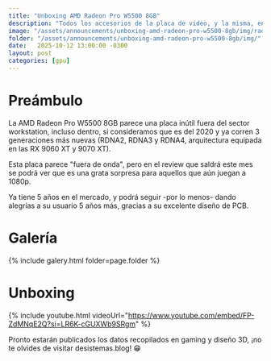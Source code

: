 ```yaml
---
title: "Unboxing AMD Radeon Pro W5500 8GB"
description: "Todos los accesorios de la placa de video, y la misma, en primer plano"
image: "/assets/announcements/unboxing-amd-radeon-pro-w5500-8gb/img/radeon-pro-w5500-frente-1.webp"
folder: "/assets/announcements/unboxing-amd-radeon-pro-w5500-8gb/img/"
date:   2025-10-12 13:00:00 -0300
layout: post
categories: [gpu]
---
```


# Preámbulo

La AMD Radeon Pro W5500 8GB parece una placa inútil fuera del sector workstation, incluso dentro, si consideramos que es del 2020 y ya corren 3 generaciones más nuevas (RDNA2, RDNA3 y RDNA4, arquitectura equipada en las RX 9060 XT y 9070 XT).

Esta placa parece "fuera de onda", pero en el review que saldrá este mes se podrá ver que es una grata sorpresa para aquellos que aún juegan a 1080p.

Ya tiene 5 años en el mercado, y podrá seguir -por lo menos- dando alegrías a su usuario 5 años más, gracias a su excelente diseño de PCB.

# Galería

{% include galery.html folder=page.folder %}

# Unboxing

{% include youtube.html videoUrl="https://www.youtube.com/embed/FP-ZdMNqE2Q?si=LR6K-cGUXWb9SRgm" %}

Pronto estarán publicados los datos recopilados en gaming y diseño 3D, ¡no te olvides de visitar desistemas.blog! 😁